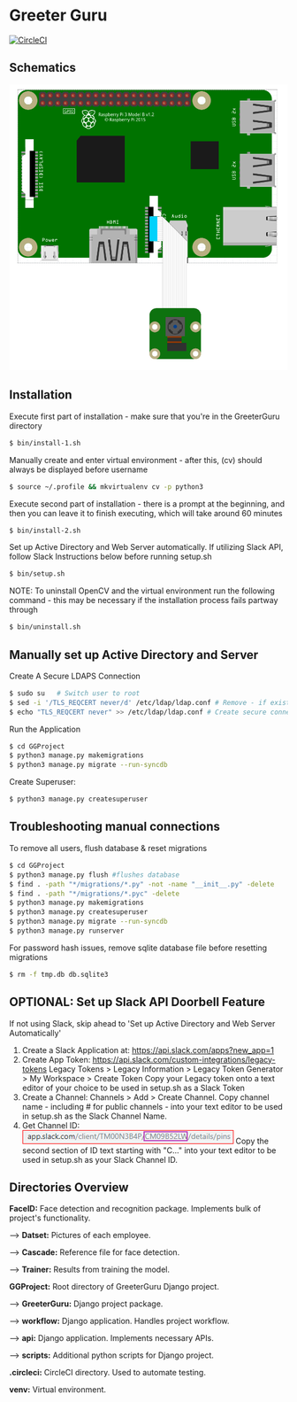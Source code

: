 # Greeter Guru
[![CircleCI](https://circleci.com/gh/VarenTechInternship/greeterguru.svg?style=svg)](https://circleci.com/gh/VarenTechInternship/greeterguru)

## Schematics

![Schematics](schematics.png)

## Installation

Execute first part of installation - make sure that you're in the GreeterGuru directory
```bash
$ bin/install-1.sh
```
Manually create and enter virtual environment - after this, (cv) should always be displayed before username
```bash
$ source ~/.profile && mkvirtualenv cv -p python3
```
Execute second part of installation - there is a prompt at the beginning, and then you can leave it to finish executing, which will take around 60 minutes
```bash
$ bin/install-2.sh
```

Set up Active Directory and Web Server automatically. If utilizing Slack API, follow Slack Instructions below before running setup.sh
```bash
$ bin/setup.sh
```
NOTE: To uninstall OpenCV and the virtual environment run the following command - this may be necessary if the installation process fails partway through
```bash
$ bin/uninstall.sh
```

## Manually set up Active Directory and Server
Create A Secure LDAPS Connection
```bash
$ sudo su   # Switch user to root
$ sed -i '/TLS_REQCERT never/d' /etc/ldap/ldap.conf # Remove - if exists - secure connection
$ echo "TLS_REQCERT never" >> /etc/ldap/ldap.conf # Create secure connection via ldap
```
Run the Application
```bash
$ cd GGProject
$ python3 manage.py makemigrations
$ python3 manage.py migrate --run-syncdb
```
Create Superuser:
```bash
$ python3 manage.py createsuperuser
```

## Troubleshooting manual connections
To remove all users, flush database & reset migrations
```bash
$ cd GGProject
$ python3 manage.py flush #flushes database
$ find . -path "*/migrations/*.py" -not -name "__init__.py" -delete
$ find . -path "*/migrations/*.pyc" -delete
$ python3 manage.py makemigrations
$ python3 manage.py createsuperuser
$ python3 manage.py migrate --run-syncdb
$ python3 manage.py runserver
```
For password hash issues, remove sqlite database file before resetting migrations
```bash
$ rm -f tmp.db db.sqlite3
```

## OPTIONAL: Set up Slack API Doorbell Feature
If not using Slack, skip ahead to 'Set up Active Directory and Web Server Automatically'
1. Create a Slack Application at:
https://api.slack.com/apps?new_app=1
2. Create App Token:
https://api.slack.com/custom-integrations/legacy-tokens
 Legacy Tokens > Legacy Information > Legacy Token Generator > My Workspace > Create Token
 Copy your Legacy token onto a text editor of your choice to be used in setup.sh as a Slack Token
3. Create a Channel:
 Channels > Add > Create Channel.
 Copy channel name - including # for public channels - into your text editor to be used in setup.sh as the Slack Channel Name.
4. Get Channel ID:
![Schematics](webaddress.png)
 Copy the second section of ID text starting with "C..." into your text editor to be used in setup.sh as your Slack Channel ID.

## Directories Overview

**FaceID:** Face detection and recognition package. Implements bulk of project's functionality.

--> **Datset:** Pictures of each employee.

--> **Cascade:** Reference file for face detection.

--> **Trainer:** Results from training the model.

**GGProject:** Root directory of GreeterGuru Django project.

--> **GreeterGuru:** Django project package.

--> **workflow:** Django application. Handles project workflow.

--> **api:** Django application. Implements necessary APIs.

--> **scripts:** Additional python scripts for Django project.

**.circleci:** CircleCI directory. Used to automate testing.

**venv:** Virtual environment.
